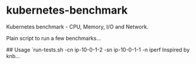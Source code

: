 # kubernetes-benchmark
Kubernetes benchmark - CPU, Memory, I/O and Network.<br>
<p> Plain script to run a few benchmarks...</p>
## Usage
`run-tests.sh  -cn ip-10-0-1-2 -sn ip-10-0-1-1 -n iperf
Inspired by knb...

